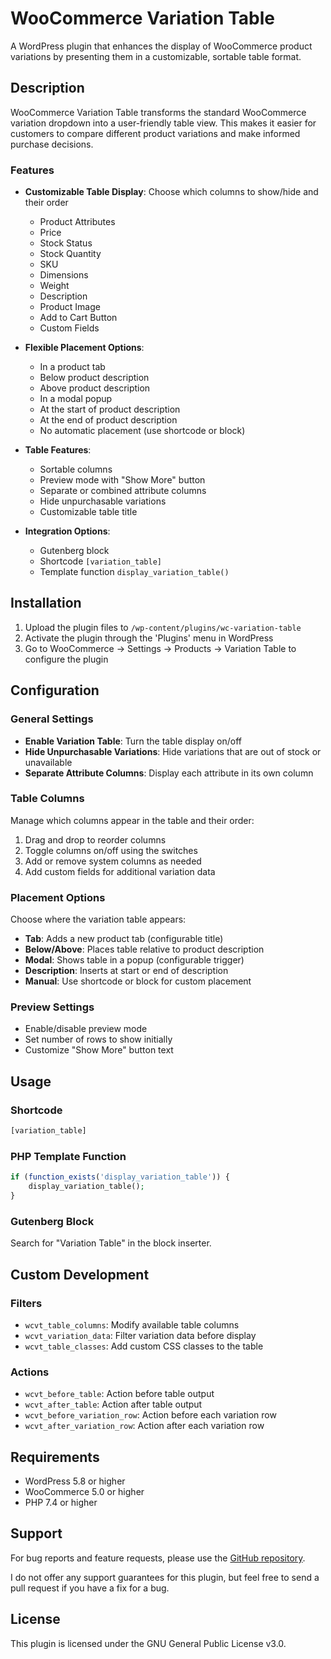 # WooCommerce Variation Table

A WordPress plugin that enhances the display of WooCommerce product variations by presenting them in a customizable, sortable table format.

## Description

WooCommerce Variation Table transforms the standard WooCommerce variation dropdown into a user-friendly table view. This makes it easier for customers to compare different product variations and make informed purchase decisions.

### Features

- **Customizable Table Display**: Choose which columns to show/hide and their order
  - Product Attributes
  - Price
  - Stock Status
  - Stock Quantity
  - SKU
  - Dimensions
  - Weight
  - Description
  - Product Image
  - Add to Cart Button
  - Custom Fields

- **Flexible Placement Options**:
  - In a product tab
  - Below product description
  - Above product description
  - In a modal popup
  - At the start of product description
  - At the end of product description
  - No automatic placement (use shortcode or block)

- **Table Features**:
  - Sortable columns
  - Preview mode with "Show More" button
  - Separate or combined attribute columns
  - Hide unpurchasable variations
  - Customizable table title

- **Integration Options**:
  - Gutenberg block
  - Shortcode `[variation_table]`
  - Template function `display_variation_table()`

## Installation

1. Upload the plugin files to `/wp-content/plugins/wc-variation-table`
2. Activate the plugin through the 'Plugins' menu in WordPress
3. Go to WooCommerce → Settings → Products → Variation Table to configure the plugin

## Configuration

### General Settings

- **Enable Variation Table**: Turn the table display on/off
- **Hide Unpurchasable Variations**: Hide variations that are out of stock or unavailable
- **Separate Attribute Columns**: Display each attribute in its own column

### Table Columns

Manage which columns appear in the table and their order:
1. Drag and drop to reorder columns
2. Toggle columns on/off using the switches
3. Add or remove system columns as needed
4. Add custom fields for additional variation data

### Placement Options

Choose where the variation table appears:
- **Tab**: Adds a new product tab (configurable title)
- **Below/Above**: Places table relative to product description
- **Modal**: Shows table in a popup (configurable trigger)
- **Description**: Inserts at start or end of description
- **Manual**: Use shortcode or block for custom placement

### Preview Settings

- Enable/disable preview mode
- Set number of rows to show initially
- Customize "Show More" button text

## Usage

### Shortcode

```php
[variation_table]
```

### PHP Template Function

```php
if (function_exists('display_variation_table')) {
    display_variation_table();
}
```

### Gutenberg Block

Search for "Variation Table" in the block inserter.

## Custom Development

### Filters

- `wcvt_table_columns`: Modify available table columns
- `wcvt_variation_data`: Filter variation data before display
- `wcvt_table_classes`: Add custom CSS classes to the table

### Actions

- `wcvt_before_table`: Action before table output
- `wcvt_after_table`: Action after table output
- `wcvt_before_variation_row`: Action before each variation row
- `wcvt_after_variation_row`: Action after each variation row

## Requirements

- WordPress 5.8 or higher
- WooCommerce 5.0 or higher
- PHP 7.4 or higher

## Support

For bug reports and feature requests, please use the [GitHub repository](https://github.com/your-username/wc-variation-table).

I do not offer any support guarantees for this plugin, but feel free to send a pull request if you have a fix for a bug.

## License

This plugin is licensed under the GNU General Public License v3.0. 